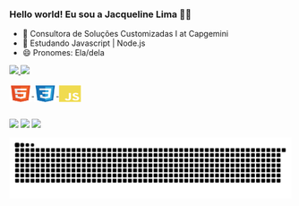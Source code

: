 ### Hello world! Eu sou a Jacqueline Lima 👩🏻


- 🔭 Consultora de Soluções Customizadas I at Capgemini
- 🌱 Estudando Javascript | Node.js
- 😄 Pronomes: Ela/dela

 <div style="display: inline_block">
  <a href="https://github.com/jacquelinepslima">
  <img height="180em" src="https://github-readme-stats.vercel.app/api?username=jacquelinepslima&show_icons=true&theme=dracula&include_all_commits=true&count_private=true"/>
  <img height="180em" src="https://github-readme-stats.vercel.app/api/top-langs/?username=jacquelinepslima&layout=compact&langs_count=7&theme=dracula"/>
</div>
 <div style="display: inline_block"><br>
  <img align="center" alt="Rafa-HTML" height="30" width="40" src="https://raw.githubusercontent.com/devicons/devicon/master/icons/html5/html5-original.svg">
  <img align="center" alt="Rafa-CSS" height="30" width="40" src="https://raw.githubusercontent.com/devicons/devicon/master/icons/css3/css3-original.svg">
  <img align="center" alt="Rafa-Js" height="30" width="40" src="https://raw.githubusercontent.com/devicons/devicon/master/icons/javascript/javascript-plain.svg">
</div>
  
  ##
 
<div> 
  <a href="https://instagram.com/jacquelinepslima" target="_blank"><img src="https://img.shields.io/badge/-Instagram-%23E4405F?style=for-the-badge&logo=instagram&logoColor=white" target="_blank"></a>
  <a href = "mailto:jacquelinepslima@gmail.com"><img src="https://img.shields.io/badge/-Gmail-%23333?style=for-the-badge&logo=gmail&logoColor=white" target="_blank"></a>
  <a href="https://www.linkedin.com/in/jacquelinepslima/" target="_blank"><img src="https://img.shields.io/badge/-LinkedIn-%230077B5?style=for-the-badge&logo=linkedin&logoColor=white" target="_blank"></a> 
 
  ![Snake animation](https://github.com/jacquelinepslima/jacquelinepslima/blob/output/github-contribution-grid-snake.svg)
 
</div>
